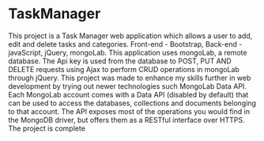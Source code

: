 # TaskManager


This project is a Task Manager web application which allows a user to add, edit and delete tasks and categories. 
Front-end - Bootstrap, Back-end - javaScript, jQuery, mongoLab.
This application uses mongoLab, a remote database. The Api key is used from the database to POST, PUT AND DELETE requests using Ajax to perform CRUD operations in mongoLab through jQuery.
This project was made to enhance my skills further in web development by trying out newer technologies such MongoLab Data API.
Each MongoLab account comes with a Data API (disabled by default) that can be used to access the databases, collections and documents belonging to that account. The API exposes most of the operations you would find in the MongoDB driver, but offers them as a RESTful interface over HTTPS.
The project is complete
